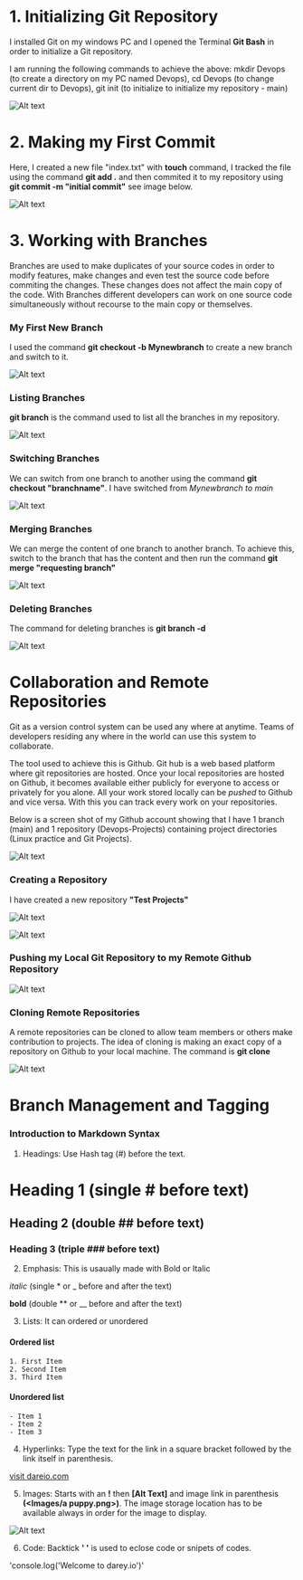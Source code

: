 # 1. Initializing Git Repository

I installed Git on my windows PC and I opened the Terminal **Git Bash** in order to initialize a Git repository.

I am running the following commands to achieve the above: mkdir Devops (to create a directory on my PC named Devops), cd Devops (to change current dir to Devops), git init (to initialize to initialize my repository - main)

![Alt text](<Images/git init.png>)



# 2. Making my First Commit

Here, I created a new file "index.txt" with **touch** command, I tracked the file using the command **git add .** and then commited it to my repository using **git commit -m "initial commit"** see image below.

![Alt text](<Images/git commit.png>)



# 3. Working with Branches

Branches are used to make duplicates of your source codes in order to modify features, make changes and even test the source code before commiting the changes. These changes does not affect the main copy of the code. With Branches different developers can work on one source code simultaneously without recourse to the main copy or themselves.

### My First New Branch

I used the command **git checkout -b Mynewbranch** to create a new branch and switch to it.

![Alt text](<Images/git new branch.png>)


### Listing Branches

**git branch** is the command used to list all the branches in my repository.

![Alt text](<Images/git branch.png>)


### Switching Branches

We can switch from one branch to another using the command **git checkout "branchname"**. I have switched from *Mynewbranch to main*

![Alt text](<Images/git checkout branch.png>)



### Merging Branches

We can merge the content of one branch to another branch. To achieve this, switch to the branch that has the content and then run the command **git merge "requesting branch"**

![Alt text](<Images/git merge.png>)


### Deleting Branches

The command for deleting branches is **git branch -d <branchname>**

![Alt text](<Images/git branch delete.png>)






# Collaboration and Remote Repositories

Git as a version control system can be used any where at anytime. Teams of developers residing any where in the world can use this system to collaborate.

The tool used to achieve this is Github. Git hub is a web based platform where git repositories are hosted. Once your local repositories are hosted on Github, it becomes available either publicly for everyone to access or privately for you alone. All your work stored locally can be *pushed* to Github and vice versa. With this you can track every work on your repositories.

Below is a screen shot of my Github account showing that I have 1 branch (main) and 1 repository (Devops-Projects) containing project directories (Linux practice and Git Projects).

![Alt text](<Images/github account.png>)


### Creating a Repository

I have created a new repository **"Test Projects"**

![Alt text](<Images/github new repo.png>)

![Alt text](<Images/github new repo 2.png>)


### Pushing my Local Git Repository to my Remote Github Repository

![Alt text](<Images/git push to remote.png>)



### Cloning Remote Repositories

A remote repositories can be cloned to allow team members or others make contribution to projects.
The idea of cloning is making an exact copy of a repository on Github to your local machine. The command is **git clone <link to your reomte repository>**

![Alt text](<Images/git clone.png>)






# Branch Management and Tagging

### Introduction to Markdown Syntax

   1. Headings: Use Hash tag (#) before the text.

   # Heading 1 (single # before text)
   ## Heading 2 (double ## before text)
   ### Heading 3 (triple ### before text)


   2. Emphasis: This is usaually made with Bold or Italic

   *italic* (single * or _ before and after the text)

   **bold** (double ** or __ before and after the text)


   3. Lists: It can ordered or unordered

   #### Ordered list
    1. First Item
    2. Second Item
    3. Third Item

   #### Unordered list
    - Item 1
    - Item 2
    - Item 3

   4. Hyperlinks: Type the text for the link in a square bracket followed by the link itself in parenthesis.

   [visit dareio.com](https://www.dareyio.com)


   5. Images: Starts with an **!** then **[Alt Text]** and image link in parenthesis **(<Images/a puppy.png>)**. The image storage location has to be available always in order for the image to display.

   ![Alt text](<Images/a puppy.png>)


   6. Code: Backtick **' '** is used to eclose code or snipets of codes.

   'console.log('Welcome to darey.io')'

   